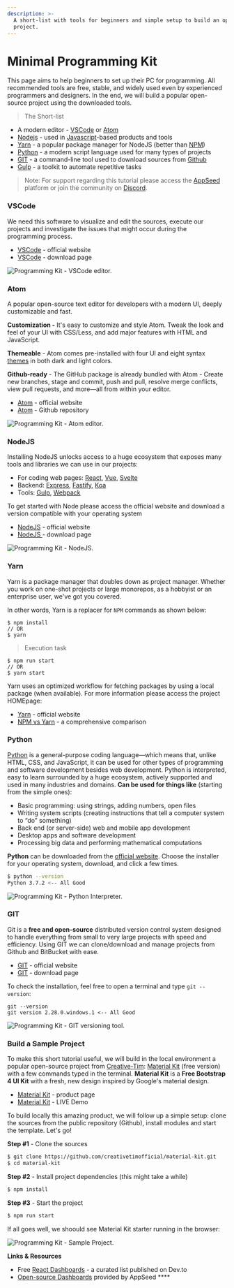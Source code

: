 ```yaml
---
description: >-
  A short-list with tools for beginners and simple setup to build an open-source
  project.
---
```


# Minimal Programming Kit

This page aims to help beginners to set up their PC for programming. All recommended tools are free, stable, and widely used even by experienced programmers and designers. In the end, we will build a popular open-source project using the downloaded tools.&#x20;

> The Short-list

* A modern editor - [VSCode](https://code.visualstudio.com) or [Atom](https://atom.io)
* [Nodejs](https://nodejs.org/en/) - used in [Javascript](https://developer.mozilla.org/en-US/docs/Web/JavaScript)-based products and tools
* [Yarn](https://yarnpkg.com) - a popular package manager for NodeJS (better than [NPM](https://www.npmjs.com))
* [Python](https://www.python.org) - a modern script language used for many types of projects&#x20;
* [GIT](https://git-scm.com) - a command-line tool used to download sources from [Github](https://github.com)
* [Gulp](https://gulpjs.com) - a toolkit to automate repetitive tasks&#x20;



> Note: For support regarding this tutorial please access the [AppSeed](https://appseed.us) platform or join the community on [Discord](https://discord.gg/fZC6hup).   &#x20;



### VSCode

We need this software to visualize and edit the sources, execute our projects and investigate the issues that might occur during the programming process.&#x20;

* [VSCode](https://code.visualstudio.com) - official website
* [VSCode](https://code.visualstudio.com/Download) - download page

![Programming Kit - VSCode editor.](../../.gitbook/assets/programming-kit-vscode.jpg)



### Atom

A popular open-source text editor for developers with a modern UI, deeply customizable and fast.&#x20;

**Customization -** It's easy to customize and style Atom. Tweak the look and feel of your UI with CSS/Less, and add major features with HTML and JavaScript.

**Themeable** -  Atom comes pre-installed with four UI and eight syntax [themes](https://atom.io/themes) in both dark and light colors.

**Github-ready** - The GitHub package is already bundled with Atom - Create new branches, stage and commit, push and pull, resolve merge conflicts, view pull requests, and more—all from within your editor.

* [Atom](https://atom.io) - official website
* [Atom](https://github.com/atom/atom) - Github repository  &#x20;

![Programming Kit - Atom editor.](../../.gitbook/assets/atom-code-editor.jpg)

###

### NodeJS

Installing NodeJS unlocks access to a huge ecosystem that exposes many tools and libraries we can use in our projects:

* For coding web pages: [React](https://reactjs.org), [Vue](https://vuejs.org), [Svelte](https://svelte.dev)
* Backend: [Express](https://expressjs.com), [Fastify](https://www.fastify.io), [Koa](https://koajs.com)
* Tools: [Gulp](https://gulpjs.com), [Webpack](https://webpack.js.org)

To get started with Node please access the official website and download a version compatible with your operating system

* &#x20;[NodeJS](https://nodejs.org/en/) - official website
* [NodeJS ](https://nodejs.org/en/download/)- download page

![Programming Kit - NodeJS.](../../.gitbook/assets/programming-kit-nodejs.jpg)

###

### Yarn

Yarn is a package manager that doubles down as project manager. Whether you work on one-shot projects or large monorepos, as a hobbyist or an enterprise user, we've got you covered.

In other words, Yarn is a replacer for `NPM` commands as shown below:

```
$ npm install
// OR
$ yarn
```

> Execution task

```
$ npm run start
// OR 
$ yarn start
```

Yarn uses an optimized workflow for fetching packages by using a local package (when available).  For more information please access the project HOMEpage:

* [Yarn](https://yarnpkg.com) - official website
* [NPM vs Yarn](https://www.geeksforgeeks.org/difference-between-npm-and-yarn/) - a comprehensive comparison&#x20;



### Python&#x20;

[Python](https://www.python.org) is a general-purpose coding language—which means that, unlike HTML, CSS, and JavaScript, it can be used for other types of programming and software development besides web development. Python is interpreted, easy to learn surrounded by a huge ecosystem, actively supported and used in many industries and domains. **Can be used for things like** (starting from the simple ones):&#x20;

* Basic programming: using strings, adding numbers, open files
* Writing system scripts (creating instructions that tell a computer system to “do” something)
* Back end (or server-side) web and mobile app development
* Desktop apps and software development
* Processing big data and performing mathematical computations

**Python** can be downloaded from the [official website](https://www.python.org). Choose the installer for your operating system, download, and click a few times.

```bash
$ python --version
Python 3.7.2 <-- All Good
```

![Programming Kit - Python Interpreter.](../../.gitbook/assets/programming-kit-python.jpg)



### GIT

Git is a **free and open-source** distributed version control system designed to handle everything from small to very large projects with speed and efficiency. Using GIT we can clone/download and manage projects from Github and BitBucket with ease.&#x20;

* [GIT](https://git-scm.com) - official website
* [GIT](https://git-scm.com/downloads) - download page

To check the installation,  feel free to open a terminal and type  `git --version`:

```
git --version
git version 2.28.0.windows.1 <-- All Good
```

![Programming Kit - GIT versioning tool.](../../.gitbook/assets/programming-kit-git.jpg)



### Build a Sample Project

To make this short tutorial useful, we will build in the local environment a popular open-source project from [Creative-Tim](https://bit.ly/3fKQZaL): [Material Kit](https://bit.ly/3u2lZc6) (free version) with a few commands typed in the terminal.  **Material Kit** is a **Free Bootstrap 4 UI Kit** with a fresh, new design inspired by Google's material design. &#x20;

* [Material Kit](https://bit.ly/3u2lZc6) - product page
* [Material Kit](https://bit.ly/2RMZDO4) - LIVE Demo&#x20;

To build locally this amazing product, we will follow up a simple setup: clone the sources from the public repository (Github), install modules and start the template. Let's go!

**Step #1** - Clone the sources

```bash
$ git clone https://github.com/creativetimofficial/material-kit.git
$ cd material-kit
```

&#x20;**Step #2** - Install project dependencies (this might take a while)

```bash
$ npm install
```

&#x20;**Step #3** - Start the project

```bash
$ npm run start
```

If all goes well, we shoould see Material Kit starter running in the browser:&#x20;

![Programming Kit - Sample Project.](../../.gitbook/assets/programming-kit-build-sample-materialkit.jpg)

**Links & Resources**

* Free [React Dashboards](https://dev.to/sm0ke/react-dashboards-open-source-apps-1c7j) - a curated list published on Dev.to
* [Open-source Dashboards](https://appseed.us/admin-dashboards/open-source) provided by AppSeed ****&#x20;
